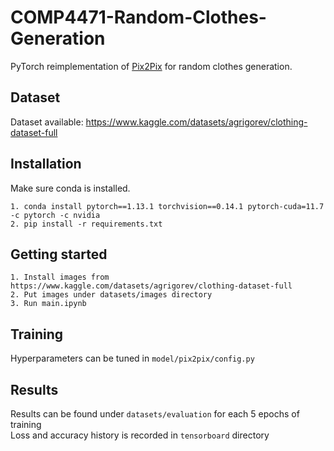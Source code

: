 # COMP4471-Random-Clothes-Generation
PyTorch reimplementation of [Pix2Pix](https://arxiv.org/abs/1611.07004) for random clothes generation.

## Dataset
Dataset available: https://www.kaggle.com/datasets/agrigorev/clothing-dataset-full

## Installation 
Make sure conda is installed.
```
1. conda install pytorch==1.13.1 torchvision==0.14.1 pytorch-cuda=11.7 -c pytorch -c nvidia
2. pip install -r requirements.txt
```

## Getting started
```
1. Install images from https://www.kaggle.com/datasets/agrigorev/clothing-dataset-full
2. Put images under datasets/images directory
3. Run main.ipynb
```

## Training
Hyperparameters can be tuned in `model/pix2pix/config.py`

## Results
Results can be found under `datasets/evaluation` for each 5 epochs of training <br>
Loss and accuracy history is recorded in `tensorboard` directory
